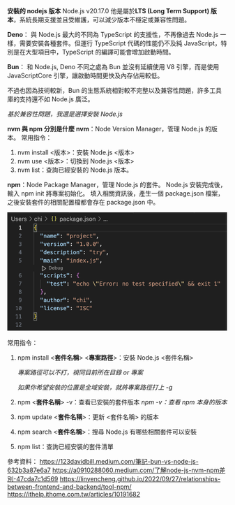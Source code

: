 **安裝的 nodejs 版本**
Node.js v20.17.0
他是屬於**LTS (Long Term Support) 版本**，系統長期支援並且受維護，可以減少版本不穩定或兼容性問題。

**Deno**：
與 Node.js 最大的不同為 TypeScript 的支援性，不再像過去 Node.js 一樣，需要安裝各種套件。但運行 TypeScript 代碼的性能仍不及純 JavaScript，特別是在大型項目中，TypeScript 的編譯可能會增加啟動時間。

**Bun**：
和 Node.js, Deno 不同之處為 Bun 並沒有延續使用 V8 引擎，而是使用 JavaScriptCore 引擎，讓啟動時間更快及內存佔用較低。

不過也因為技術較新，Bun 的生態系統相對較不完整以及兼容性問題，許多工具庫的支持還不如 Node.js 廣泛。

_基於兼容性問題，我還是選擇安裝 Node.js_

**nvm 與 npm 分別是什麼**
**nvm**：Node Version Manager，管理 Node.js 的版本。
常用指令：

1. nvm install <版本>：安裝 Node.js <版本>
2. nvm use <版本>：切換到 Node.js <版本>
3. nvm list：查詢已經安裝的 Node.js 版本。

**npm**：Node Package Manager，管理 Node.js 的套件。
Node.js 安裝完成後，輸入 npm init 將專案初始化。
填入相關資訊後，產生一個 package.json 檔案，
之後安裝套件的相關配置檔都會存在 package.json 中。

![image](https://github.com/chihsuanyi/113CSD/blob/main/image/package_js.png)

常用指令：

1. npm install <**套件名稱**> <**專案路徑**>：安裝 Node.js <套件名稱>

   _專案路徑可以不打，視同目前所在目錄 or 專案_

   _如果你希望安裝的位置是全域安裝，就將專案路徑打上 -g_

2. npm <**套件名稱**> -v：查看已安裝的套件版本 _npm -v：查看 npm 本身的版本_
3. npm update <**套件名稱**>：更新 <套件名稱> 的版本
4. npm search <**套件名稱**>：搜尋 Node.js 有哪些相關套件可以安裝
5. npm list：查詢已經安裝的套件清單

參考資料：
https://123davidbill.medium.com/筆記-bun-vs-node-js-632b3a87e6a7
https://a0910288060.medium.com/了解node-js-nvm-npm差別-47cda7c1d569
https://linyencheng.github.io/2022/09/27/relationships-between-frontend-and-backend/tool-npm/
https://ithelp.ithome.com.tw/articles/10191682
